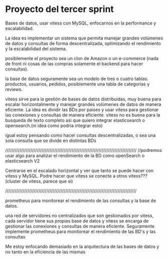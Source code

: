 # Proyecto del tercer sprint

Bases de datos, usar vitess con MySQL, enfocarnos en la performance y escalabilidad.

La idea es implementar un sistema que permita manejar grandes volúmenes de datos y consultas de forma descentralizada, optimizando el rendimiento y la escalabilidad del sistema.

posiblemente el proyecto sea un clon de Amazon o un e-commerce (nada de front ni cosas de las compras solamente el backend para hacer consultas).

la base de datos seguramente sea un modelo de tres o cuatro tablas.
productos, usuarios, pedidos, posiblemente una tabla de categorías y reviews.

vitess sirve para la gestión de bases de datos distribuidas, muy buena para escalar horizontalmente y manejar grandes volúmenes de datos de manera eficiente.
La idea es dividir las BDs por paises y usar vitess para gestionar las conexiones y consultas de manera eficiente.
vitess no es buena para la busqueda de texto completo asi que quiero integrar elasticsearch o opensearch.(ni idea como podria integrar esto)

igual estoy pensando como hacer consultas descentralizadas, o sea una sola consulta que se divide en distintas BDs


///////////////////////////////////////////////////////////////////////////////////
//podremos usar algo para analizar el rendimiento de la BD como openSearch o elasticsearch
V2

Centrarse en el escalado horizontal y ver que tanto se puede hacer con vitess y MySQL.
Podre hacer que vitess se conecte a otros vitess??? (cluster de vitess, parece que si)

///////////////////////////////////////////////////////////////////////////////////

prometheus para monitorear el rendimiento de las consultas y la base de datos. 

una red de servidores no centralizados que son gestionados por vitess, cada servidor tiene sus propias base de datos y vitess se encarga de gestionar las conexiones y consultas de manera eficiente.
Seguramente implemente prometheus para monitorear el rendimiento de las BD's y las consultas

Me estoy enfocando demasiado en la arquitectura de las bases de datos y no tanto en la eficiencia de las mismas